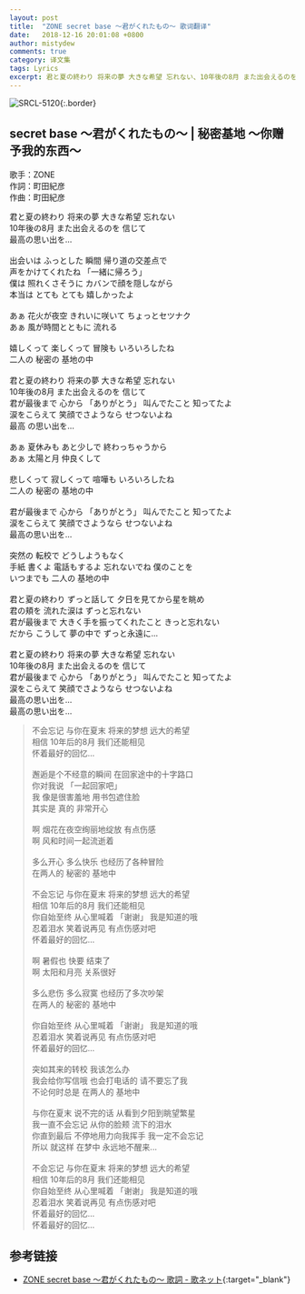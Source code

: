 ```yaml
---
layout: post
title:  "ZONE secret base 〜君がくれたもの〜 歌词翻译"
date:   2018-12-16 20:01:08 +0800
author: mistydew
comments: true
category: 译文集
tags: Lyrics
excerpt: 君と夏の終わり 将来の夢 大きな希望 忘れない、10年後の8月 また出会えるのを 信じて、最高の思い出を…
---
```

![SRCL-5120](https://mistydew.github.io/assets/images/cover/misc/SRCL-5120.jpg){:.border}

## secret base 〜君がくれたもの〜 | 秘密基地 ～你赠予我的东西～

歌手：ZONE<br>
作詞：町田紀彦<br>
作曲：町田紀彦<br>

<div class="lyric-original">
<p>
君と夏の終わり 将来の夢 大きな希望 忘れない<br>
10年後の8月 また出会えるのを 信じて<br>
最高の思い出を…<br>
<br>
出会いは ふっとした 瞬間 帰り道の交差点で<br>
声をかけてくれたね 「一緒に帰ろう」<br>
僕は 照れくさそうに カバンで顔を隠しながら<br>
本当は とても とても 嬉しかったよ<br>
<br>
あぁ 花火が夜空 きれいに咲いて ちょっとセツナク<br>
あぁ 風が時間とともに 流れる<br>
<br>
嬉しくって 楽しくって 冒険も いろいろしたね<br>
二人の 秘密の 基地の中<br>
<br>
君と夏の終わり 将来の夢 大きな希望 忘れない<br>
10年後の8月 また出会えるのを 信じて<br>
君が最後まで 心から 「ありがとう」 叫んでたこと 知ってたよ<br>
涙をこらえて 笑顔でさようなら せつないよね<br>
最高 の思い出を…<br>
<br>
あぁ 夏休みも あと少しで 終わっちゃうから<br>
あぁ 太陽と月 仲良くして<br>
<br>
悲しくって 寂しくって 喧嘩も いろいろしたね<br>
二人の 秘密の 基地の中<br>
<br>
君が最後まで 心から 「ありがとう」 叫んでたこと 知ってたよ<br>
涙をこらえて 笑顔でさようなら せつないよね<br>
最高の思い出を…<br>
<br>
突然の 転校で どうしようもなく<br>
手紙 書くよ 電話もするよ 忘れないでね 僕のことを<br>
いつまでも 二人の 基地の中<br>
<br>
君と夏の終わり ずっと話して 夕日を見てから星を眺め<br>
君の頬を 流れた涙は ずっと忘れない<br>
君が最後まで 大きく手を振ってくれたこと きっと忘れない<br>
だから こうして 夢の中で ずっと永遠に…<br>
<br>
君と夏の終わり 将来の夢 大きな希望 忘れない<br>
10年後の8月 また出会えるのを 信じて<br>
君が最後まで 心から 「ありがとう」 叫んでたこと 知ってたよ<br>
涙をこらえて 笑顔でさようなら せつないよね<br>
最高の思い出を…<br>
最高の思い出を…
</p>
</div>

<div class="lyric-translation">
<blockquote>
不会忘记 与你在夏末 将来的梦想 远大的希望<br>
相信 10年后的8月 我们还能相见<br>
怀着最好的回忆...<br>
<br>
邂逅是个不经意的瞬间 在回家途中的十字路口<br>
你对我说 「一起回家吧」<br>
我 像是很害羞地 用书包遮住脸<br>
其实是 真的 非常开心<br>
<br>
啊 烟花在夜空绚丽地绽放 有点伤感<br>
啊 风和时间一起流逝着<br>
<br>
多么开心 多么快乐 也经历了各种冒险<br>
在两人的 秘密的 基地中<br>
<br>
不会忘记 与你在夏末 将来的梦想 远大的希望<br>
相信 10年后的8月 我们还能相见<br>
你自始至终 从心里喊着 「谢谢」 我是知道的哦<br>
忍着泪水 笑着说再见 有点伤感对吧<br>
怀着最好的回忆...<br>
<br>
啊 暑假也 快要 结束了<br>
啊 太阳和月亮 关系很好<br>
<br>
多么悲伤 多么寂寞 也经历了多次吵架<br>
在两人的 秘密的 基地中<br>
<br>
你自始至终 从心里喊着 「谢谢」 我是知道的哦<br>
忍着泪水 笑着说再见 有点伤感对吧<br>
怀着最好的回忆...<br>
<br>
突如其来的转校 我该怎么办<br>
我会给你写信哦 也会打电话的 请不要忘了我<br>
不论何时总是 在两人的 基地中<br>
<br>
与你在夏末 说不完的话 从看到夕阳到眺望繁星<br>
我一直不会忘记 从你的脸颊 流下的泪水<br>
你直到最后 不停地用力向我挥手 我一定不会忘记<br>
所以 就这样 在梦中 永远地不醒来...<br>
<br>
不会忘记 与你在夏末 将来的梦想 远大的希望<br>
相信 10年后的8月 我们还能相见<br>
你自始至终 从心里喊着 「谢谢」 我是知道的哦<br>
忍着泪水 笑着说再见 有点伤感对吧<br>
怀着最好的回忆...<br>
怀着最好的回忆...
</blockquote>
</div>

## 参考链接

* [ZONE secret base 〜君がくれたもの〜 歌詞 - 歌ネット](https://www.uta-net.com/song/13699){:target="_blank"}
